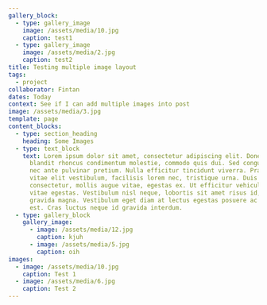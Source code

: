```yaml
---
gallery_block:
  - type: gallery_image
    image: /assets/media/10.jpg
    caption: test1
  - type: gallery_image
    image: /assets/media/2.jpg
    caption: test2
title: Testing multiple image layout
tags:
  - project
collaborator: Fintan
dates: Today
context: See if I can add multiple images into post
image: /assets/media/3.jpg
template: page
content_blocks:
  - type: section_heading
    heading: Some Images
  - type: text_block
    text: Lorem ipsum dolor sit amet, consectetur adipiscing elit. Donec augue urna,
      blandit rhoncus condimentum molestie, commodo quis dui. Sed congue urna
      nec ante pulvinar pretium. Nulla efficitur tincidunt viverra. Praesent
      vitae elit vestibulum, facilisis lorem nec, tristique urna. Duis at lacus
      consectetur, mollis augue vitae, egestas ex. Ut efficitur vehicula neque
      vitae egestas. Vestibulum nisl neque, lobortis sit amet risus id, pharetra
      gravida magna. Vestibulum eget diam at lectus egestas posuere ac sit amet
      est. Cras luctus neque id gravida interdum.
  - type: gallery_block
    gallery_image:
      - image: /assets/media/12.jpg
        caption: kjuh
      - image: /assets/media/5.jpg
        caption: oih
images:
  - image: /assets/media/10.jpg
    caption: Test 1
  - image: /assets/media/6.jpg
    caption: Test 2
---
```

